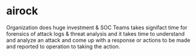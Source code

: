 # airock
Organization does huge investment &amp; SOC Teams takes signifact time for forensics of attack logs &amp; threat analysis and it takes time to understand and analyze an attack and come up with a response or actions to be made and reported to operation to taking the action.
